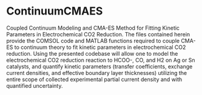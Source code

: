 # ContinuumCMAES
Coupled Continuum Modeling and CMA-ES Method for Fitting Kinetic Parameters in Electrochemical CO2 Reduction. The files contained herein provide the COMSOL code and MATLAB functions required to couple CMA-ES to continuum theory to fit kinetic parameters in electrochemical CO2 reduction. Using the presented codebase will allow one to model the electrochemical CO2 reduction reaction to HCOO-, CO, and H2 on Ag or Sn catalysts, and quantify kinetic parameters (transfer coefficients, exchange current densities, and effective boundary layer thicknesses) utilizing the entire scope of collected experimental partial current density and with quantified uncertainty.
